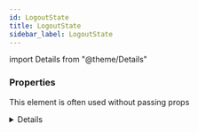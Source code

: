 ```yaml
---
id: LogoutState
title: LogoutState
sidebar_label: LogoutState
---
```


import Details from "@theme/Details"




### Properties

This element is often used without passing props

<Details summary={<summary><b>Additional properties for advanced use cases</b></summary>}><div>

| Properties | Type | Description |
| --------- | ---- | ----------- |
| error | [default](/framework-api/classes/DefaultBasicError.md) |  |
| loading | boolean |  |


</div></Details>